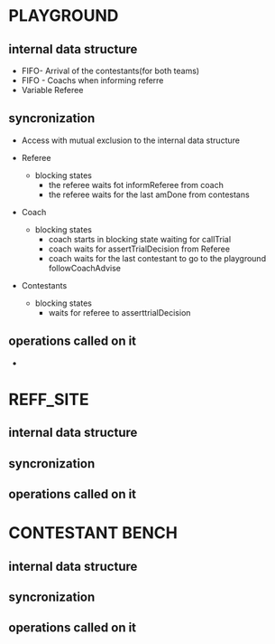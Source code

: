 # PLAYGROUND

##  internal data structure
- FIFO- Arrival of the contestants(for both teams)
- FIFO - Coachs when informing referre
- Variable Referee
## syncronization
- Access with mutual exclusion to the internal data structure

- Referee
    - blocking states
        - the referee waits fot informReferee from coach
        - the referee waits for the last amDone from contestans
- Coach 
    - blocking states 
        - coach starts in blocking state waiting for callTrial
        - coach waits for assertTrialDecision from Referee
        - coach waits for the last contestant to go to the playground followCoachAdvise
- Contestants
    - blocking states 
        - waits for referee to asserttrialDecision 

## operations called on it
- 



# REFF_SITE

## internal data structure
## syncronization
## operations called on it


# CONTESTANT BENCH

## internal data structure
## syncronization
## operations called on it